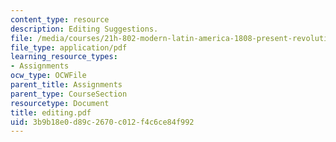 ```yaml
---
content_type: resource
description: Editing Suggestions.
file: /media/courses/21h-802-modern-latin-america-1808-present-revolution-dictatorship-democracy-spring-2005/3b9b18e0d89c2670c012f4c6ce84f992_editing.pdf
file_type: application/pdf
learning_resource_types:
- Assignments
ocw_type: OCWFile
parent_title: Assignments
parent_type: CourseSection
resourcetype: Document
title: editing.pdf
uid: 3b9b18e0-d89c-2670-c012-f4c6ce84f992
---
```

